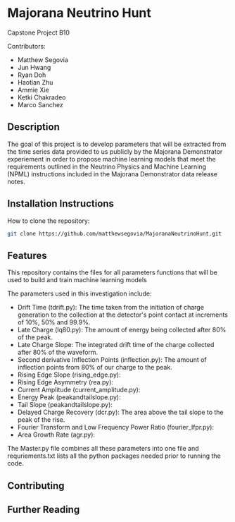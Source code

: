 # Majorana Neutrino Hunt
Capstone Project B10

Contributors:
- Matthew Segovia
- Jun Hwang
- Ryan Doh
- Haotian Zhu
- Ammie Xie
- Ketki Chakradeo
- Marco Sanchez

## Description
The goal of this project is to develop parameters that will be extracted from the time series data provided to us publicly by the Majorana Demonstrator experiement in order to propose machine learning models that meet the requirements outlined in the Neutrino Physics and Machine Learning (NPML) instructions included in the Majorana Demonstrator data release notes.

## Installation Instructions
How to clone the repository:
``` bash
git clone https://github.com/matthewsegovia/MajoranaNeutrinoHunt.git
``` 

## Features
This repository contains the files for all parameters functions that will be used to build and train machine learning models 

The parameters used in this investigation include:

- Drift Time (tdrift.py): The time taken from the initiation of charge generation to the collection at the detector's point contact at increments of 10%, 50% and 99.9%.
- Late Charge (lq80.py): The amount of energy being collected after 80% of the peak.
- Late Charge Slope: The integrated drift time of the charge collected after 80% of the waveform.
- Second derivative Inflection Points (inflection.py): The amount of inflection points from 80% of our charge to the peak.
- Rising Edge Slope (rising_edge.py): 
- Rising Edge Asymmetry (rea.py): 
- Current Amplitude (current_amplitude.py): 
- Energy Peak (peakandtailslope.py): 
- Tail Slope (peakandtailslope.py): 
- Delayed Charge Recovery (dcr.py): The area above the tail slope to the peak of the rise.
- Fourier Transform and Low Frequency Power Ratio (fourier_lfpr.py): 
- Area Growth Rate (agr.py): 

The Master.py file combines all these parameters into one file and requriements.txt lists all the python packages needed prior to running the code.

## Contributing

## Further Reading
